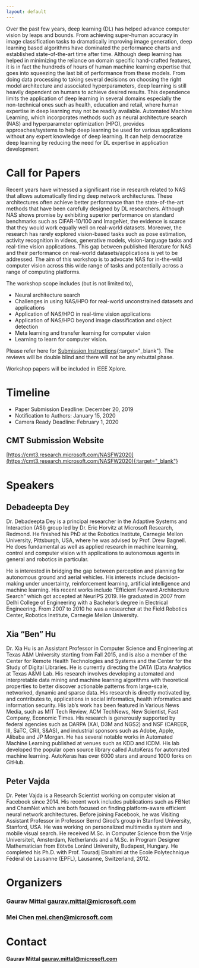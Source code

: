 ```yaml
---
layout: default
---
```


Over the past few years, deep learning (DL) has helped advance computer vision by leaps and bounds. From achieving super-human accuracy in image classification tasks to dramatically improving image generation, deep learning based algorithms have dominated the performance charts and established state-of-the-art time after time. Although deep learning has helped in minimizing the reliance on domain specific hand-crafted features, it is in fact the hundreds of hours of human machine learning expertise that goes into squeezing the last bit of performance from these models. From doing data processing to taking several decisions on choosing the right model architecture and associated hyperparameters, deep learning is still heavily dependent on humans to achieve desired results. This dependence limits the application of deep learning in several domains especially the non-technical ones such as health, education and retail, where human expertise in deep learning may not be readily available. Automated Machine Learning, which incorporates methods such as neural architecture search (NAS) and hyperparameter optimization (HPO), provides approaches/systems to help deep learning be used for various applications without any expert knowledge of deep learning. It can help democratize deep learning by reducing the need for DL expertise in application development. 

# Call for Papers

Recent years have witnessed a significant rise in research related to NAS that allows automatically finding deep network architectures. These architectures often achieve better performance than the state-of-the-art methods that have been carefully designed by DL researchers. Although NAS shows promise by exhibiting superior performance on standard benchmarks such as CIFAR-10/100 and ImageNet, the evidence is scarce that they would work equally well on real-world datasets. Moreover, the research has rarely explored vision-based tasks such as pose estimation, activity recognition in videos, generative models, vision-language tasks and real-time vision applications. This gap between published literature for NAS and their performance on real-world datasets/applications is yet to be addressed. The aim of this workshop is to advocate NAS for in-the-wild computer vision across this wide range of tasks and potentially across a range of computing platforms.

The workshop scope includes (but is not limited to),

* Neural architecture search
*	Challenges in using NAS/HPO for real-world unconstrained datasets and applications
*	Application of NAS/HPO in real-time vision applications
*	Application of NAS/HPO beyond image classification and object detection
*	Meta learning and transfer learning for computer vision
*	Learning to learn for computer vision.

Please refer here for [Submission Instructions](http://wacv20.wacv.net/index.php/submission-instructions/){:target="_blank"}. The reviews will be double blind and there will not be any rebuttal phase. 

Workshop papers will be included in IEEE Xplore.

# Timeline

*	Paper Submission Deadline: December 20, 2019
*	Notification to Authors: January 15, 2020
*	Camera Ready Deadline: February 1, 2020

## CMT Submission Website

[https://cmt3.research.microsoft.com/NASFW2020](https://cmt3.research.microsoft.com/NASFW2020){:target="_blank"}

# Speakers

## Debadeepta Dey

Dr. Debadeepta Dey is a principal researcher in the Adaptive Systems and Interaction (ASI) group led by Dr. Eric Horvitz at Microsoft Research, Redmond. He finished his PhD at the Robotics Institute, Carnegie Mellon University, Pittsburgh, USA, where he was advised by Prof. Drew Bagnell. He does fundamental as well as applied research in machine learning, control and computer vision with applications to autonomous agents in general and robotics in particular.

He is interested in bridging the gap between perception and planning for autonomous ground and aerial vehicles. His interests include decision-making under uncertainty, reinforcement learning, artificial intelligence and machine learning. His recent works include “Efficient Forward Architecture Search” which got accepted at NeurIPS 2019. He graduated in 2007 from Delhi College of Engineering with a Bachelor’s degree in Electrical Engineering. From 2007 to 2010 he was a researcher at the Field Robotics Center, Robotics Institute, Carnegie Mellon University.

## Xia “Ben” Hu 

Dr. Xia Hu is an Assistant Professor in Computer Science and Engineering at Texas A&M University starting from Fall 2015, and is also a member of the Center for Remote Health Technologies and Systems and the Center for the Study of Digital Libraries. He is currently directing the DATA (Data Analytics at Texas A&M) Lab.
His research involves developing automated and interpretable data mining and machine learning algorithms with theoretical properties to better discover actionable patterns from large-scale, networked, dynamic and sparse data. His research is directly motivated by, and contributes to, applications in social informatics, health informatics and information security. His lab’s work has been featured in Various News Media, such as MIT Tech Review, ACM TechNews, New Scientist, Fast Company, Economic Times. His research is generously supported by federal agencies such as DARPA (XAI, D3M and NGS2) and NSF (CAREER, III, SaTC, CRII, S&AS), and industrial sponsors such as Adobe, Apple, Alibaba and JP Morgan.
He has several notable works in Automated Machine Learning published at venues such as KDD and ICDM. His lab developed the popular open source library called AutoKeras for automated machine learning. AutoKeras has over 6000 stars and around 1000 forks on GitHub.

## Peter Vajda

Dr. Peter Vajda is a Research Scientist working on computer vision at Facebook since 2014. His recent work includes publications such as FBNet and ChamNet which are both focused on finding platform-aware efficient neural network architectures. Before joining Facebook, he was Visiting Assistant Professor in Professor Bernd Girod’s group in Stanford University, Stanford, USA. He was working on personalized multimedia system and mobile visual search. He received M.Sc. in Computer Science from the Vrije Universiteit, Amsterdam, Netherlands and a M.Sc. in Program Designer Mathematician from Eötvös Loránd University, Budapest, Hungary. He completed his Ph.D. with Prof. Touradj Ebrahimi at the Ecole Polytechnique Fédéral de Lausanne (EPFL), Lausanne, Switzerland, 2012.

# Organizers

### Gaurav Mittal <gaurav.mittal@microsoft.com>

### Mei Chen <mei.chen@microsoft.com>

# Contact

#### Gaurav Mittal <gaurav.mittal@microsoft.com>
